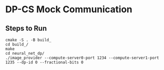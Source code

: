 # DP-CS Mock Communication

## Steps to Run
```
cmake -S . -B build_
cd build_/
make
cd neural_net_dp/
./image_provider --compute-server0-port 1234 --compute-server1-port 1235 --dp-id 0 --fractional-bits 0
```